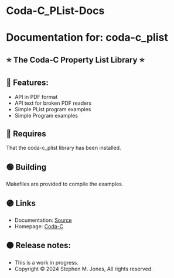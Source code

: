 
# Coda-C_PList-Docs

# Documentation for:  coda-c_plist

## ⭐️ The Coda-C Property List Library ⭐️

## 🔵 Features:

* API in PDF format
* API text for broken PDF readers
* Simple PList program examples
* Simple Program examples

## 🔴 Requires

That the coda-c_plist library has been installed.

## 🟢 Building

Makefiles are provided to compile the examples.

## 🟣 Links

* Documentation:  [Source](https://github.com/actguru/coda-c_plist)
* Homepage:  [Coda-C](https://coda-c.com/)

## 🟠 Release notes:

* This is a work in progress.
* Copyright © 2024 Stephen M. Jones, All rights reserved.

